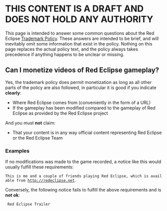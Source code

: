 # THIS CONTENT IS A DRAFT AND DOES NOT HOLD ANY AUTHORITY

This page is intended to answer some common questions about the Red Eclipse [Trademark Policy](Trademark_Policy "wikilink"). These answers are intended to be brief, and will inevitably omit some information that exist in the policy. Nothing on this page replaces the actual policy text, and the policy always takes precedence if anything happens to be unclear or missing.

## Can I monetize videos of Red Eclipse gameplay?

Yes, the trademark policy does permit monetization as long as all other parts of the policy are also followed, in particular it is good if you indicate **clearly**:

-   Where Red Eclipse comes from (conveniently in the form of a URL)
-   If the gameplay has been modified compared to the gameplay of Red Eclipse as provided by the Red Eclipse project

And you must **not** claim:

-   That your content is in any way official content representing Red Eclipse or the Red Eclipse Team

### Examples

If no modifications was made to the game recorded, a notice like this would usually fulfill these requirements:

`This is me and a couple of friends playing Red Eclipse, which is available from `[`http://redeclipse.net`](http://redeclipse.net)`.`

Conversely, the following notice fails to fulfill the above requirements and is **not ok**:

` Red Eclipse Trailer`
